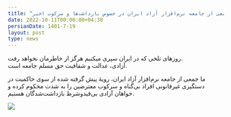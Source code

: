 ```yaml
---
title: "بیانیه جمعی از جامعه نرم‌افزار آزاد ایران در خصوص بازداشت‌ها و سرکوب اخیر"
date: 2022-10-11T00:00:00+04:30
persianDate: 1401-7-19
layout: post
type: news
---
```


روزهای تلخی که در ایران سپری میکنیم هرگز از خاطرمان نخواهد رفت.  
آزادی، عدالت و شفافیت حق مسلم جامعه است.  

ما جمعی از جامعه نرم‌افزار آزاد ایران، رویهٔ پیش گرفته شده از سوی حاکمیت در دستگیری غیرقانونی افراد بی‌گناه و سرکوب معترضین را به شدت محکوم کرده و خواهان آزادی بی‌قیدوشرط بازداشت‌شدگان هستیم.

![](../statement-2.jpg)
